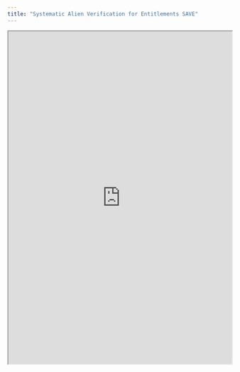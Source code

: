 ```yaml
---
title: "Systematic Alien Verification for Entitlements SAVE"
---
```



<iframe height="750" width="100%" src="https://ewelton.github.io/ktest/wiki.html#Systematic%20Alien%20Verification%20for%20Entitlements%20SAVE"></iframe>
